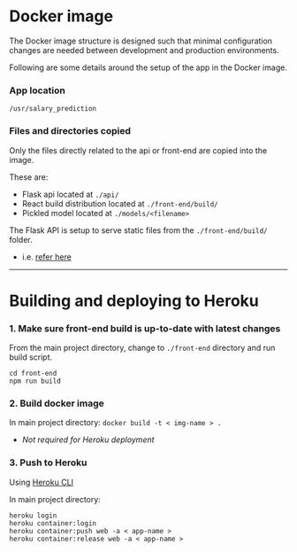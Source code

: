 # Docker image

The Docker image structure is designed such that minimal configuration changes are needed between development and production environments.

Following are some details around the setup of the app in the Docker image.

### App location
`/usr/salary_prediction`

### Files and directories copied
Only the files directly related to the api or front-end are copied into the image.

These are:
- Flask api located at `./api/`
- React build distribution located at `./front-end/build/`
- Pickled model located at `./models/<filename>`

The Flask API is setup to serve static files from the `./front-end/build/` folder.
- i.e. [refer here](../api/app.py#L10)

---

# Building and deploying to Heroku


### 1. Make sure front-end build is up-to-date with latest changes
From the main project directory, change to `./front-end` directory and run build script.

```shell
cd front-end
npm run build
```

### 2. Build docker image
In main project directory:
`docker build -t < img-name > .`

* _Not required for Heroku deployment_ 

### 3. Push to Heroku
Using [Heroku CLI](https://devcenter.heroku.com/articles/heroku-cli)

In main project directory:
```shell
heroku login
heroku container:login
heroku container:push web -a < app-name >
heroku container:release web -a < app-name >
```